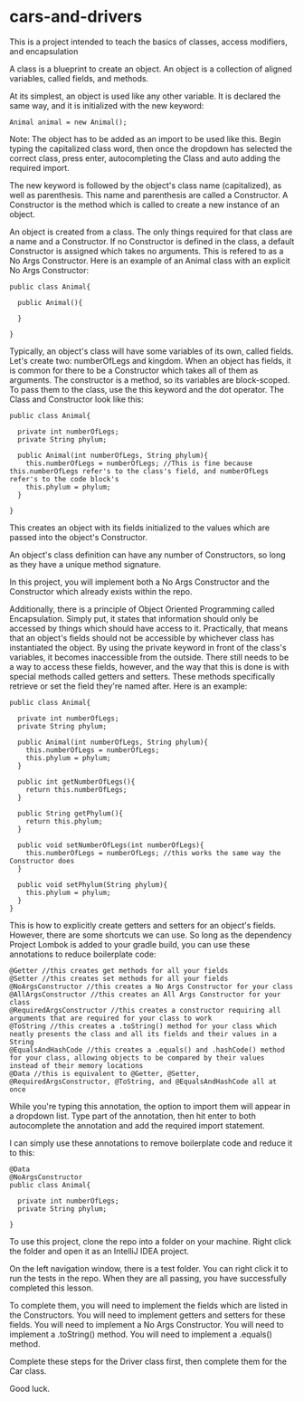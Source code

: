 # cars-and-drivers
This is a project intended to teach the basics of classes, access modifiers, and encapsulation

A class is a blueprint to create an object. An object is a collection of aligned variables, called fields, and methods.

At its simplest, an object is used like any other variable. It is declared the same way, and it is initialized with the new keyword:

```
Animal animal = new Animal();
```
Note: The object has to be added as an import to be used like this. Begin typing the capitalized class word, then once the dropdown has selected the correct class, press enter, autocompleting the Class and auto adding the required import.

The new keyword is followed by the object's class name (capitalized), as well as parenthesis. This name and parenthesis are called a Constructor.
A Constructor is the method which is called to create a new instance of an object.

An object is created from a class. The only things required for that class are a name and a Constructor. If no Constructor is defined in the class, a default Constructor is assigned which takes no arguments. This is refered to as a No Args Constructor. Here is an example of an Animal class with an explicit No Args Constructor:

```
public class Animal{

  public Animal(){
  
  }

}
```

Typically, an object's class will have some variables of its own, called fields. Let's create two: numberOfLegs and kingdom. When an object has fields, it is common for there to be a Constructor which takes all of them as arguments. The constructor is a method, so its variables are block-scoped. To pass them to the class, use the this keyword and the dot operator. The Class and Constructor look like this:

```
public class Animal{

  private int numberOfLegs;
  private String phylum;
  
  public Animal(int numberOfLegs, String phylum){
    this.numberOfLegs = numberOfLegs; //This is fine because this.numberOfLegs refer's to the class's field, and numberOfLegs refer's to the code block's
    this.phylum = phylum;
  }

}
```

This creates an object with its fields initialized to the values which are passed into the object's Constructor.

An object's class definition can have any number of Constructors, so long as they have a unique method signature.

In this project, you will implement both a No Args Constructor and the Constructor which already exists within the repo.

Additionally, there is a principle of Object Oriented Programming called Encapsulation. Simply put, it states that information should only be accessed by things which should have access to it. Practically, that means that an object's fields should not be accessible by whichever class has instantiated the object. By using the private keyword in front of the class's variables, it becomes inaccessible from the outside. There still needs to be a way to access these fields, however, and the way that this is done is with special methods called getters and setters. These methods specifically retrieve or set the field they're named after. Here is an example:

```
public class Animal{

  private int numberOfLegs;
  private String phylum;
  
  public Animal(int numberOfLegs, String phylum){
    this.numberOfLegs = numberOfLegs;
    this.phylum = phylum;
  }

  public int getNumberOfLegs(){
    return this.numberOfLegs;
  }
  
  public String getPhylum(){
    return this.phylum;
  }
  
  public void setNumberOfLegs(int numberOfLegs){
    this.numberOfLegs = numberOfLegs; //this works the same way the Constructor does
  }
  
  public void setPhylum(String phylum){
    this.phylum = phylum;
  }
}
```

This is how to explicitly create getters and setters for an object's fields. However, there are some shortcuts we can use. So long as the dependency Project Lombok is added to your gradle build, you can use these annotations to reduce boilerplate code:

```
@Getter //this creates get methods for all your fields
@Setter //this creates set methods for all your fields
@NoArgsConstructor //this creates a No Args Constructor for your class
@AllArgsConstructor //this creates an All Args Constructor for your class
@RequiredArgsConstructor //this creates a constructor requiring all arguments that are required for your class to work
@ToString //this creates a .toString() method for your class which neatly presents the class and all its fields and their values in a String
@EqualsAndHashCode //this creates a .equals() and .hashCode() method for your class, allowing objects to be compared by their values instead of their memory locations
@Data //this is equivalent to @Getter, @Setter, @RequiredArgsConstructor, @ToString, and @EqualsAndHashCode all at once
```
While you're typing this annotation, the option to import them will appear in a dropdown list. Type part of the annotation, then hit enter to both autocomplete the annotation and add the required import statement.

I can simply use these annotations to remove boilerplate code and reduce it to this:

```
@Data
@NoArgsConstructor
public class Animal{

  private int numberOfLegs;
  private String phylum;

}
```

To use this project, clone the repo into a folder on your machine.
Right click the folder and open it as an IntelliJ IDEA project.

On the left navigation window, there is a test folder. You can right click it to run the tests in the repo. When they are all passing, you have successfully completed this lesson.

To complete them, you will need to implement the fields which are listed in the Constructors.
You will need to implement getters and setters for these fields.
You will need to implement a No Args Constructor.
You will need to implement a .toString() method.
You will need to implement a .equals() method.

Complete these steps for the Driver class first, then complete them for the Car class.

Good luck.
